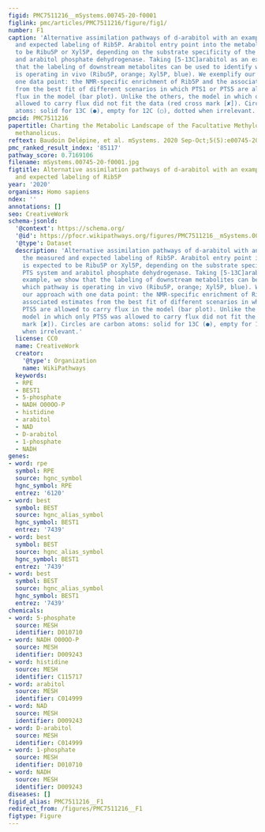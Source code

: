 ```yaml
---
figid: PMC7511216__mSystems.00745-20-f0001
figlink: pmc/articles/PMC7511216/figure/fig1/
number: F1
caption: 'Alternative assimilation pathways of d-arabitol with an example of the measured
  and expected labeling of Rib5P. Arabitol entry point into the metabolism is expected
  to be Ribu5P or Xyl5P, depending on the substrate specificity of the PTS system
  and arabitol phosphate dehydrogenase. Taking [5-13C]arabitol as an example, we show
  that the labeling of downstream metabolites can be used to identify which pathway
  is operating in vivo (Ribu5P, orange; Xyl5P, blue). We exemplify our approach with
  one data point: the NMR-specific enrichment of Rib5P and the associated estimates
  from the best fit of different scenarios in which PTS1 or PTS5 are allowed to carry
  flux in the model (bar plot). Unlike the others, the model in which only PTS5 was
  allowed to carry flux did not fit the data (red cross mark [✘]). Circles are carbon
  atoms: solid for 13C (●), empty for 12C (○), dotted when irrelevant.'
pmcid: PMC7511216
papertitle: Charting the Metabolic Landscape of the Facultative Methylotroph Bacillus
  methanolicus.
reftext: Baudoin Delépine, et al. mSystems. 2020 Sep-Oct;5(5):e00745-20.
pmc_ranked_result_index: '85117'
pathway_score: 0.7169106
filename: mSystems.00745-20-f0001.jpg
figtitle: Alternative assimilation pathways of d-arabitol with an example of the measured
  and expected labeling of Rib5P
year: '2020'
organisms: Homo sapiens
ndex: ''
annotations: []
seo: CreativeWork
schema-jsonld:
  '@context': https://schema.org/
  '@id': https://pfocr.wikipathways.org/figures/PMC7511216__mSystems.00745-20-f0001.html
  '@type': Dataset
  description: 'Alternative assimilation pathways of d-arabitol with an example of
    the measured and expected labeling of Rib5P. Arabitol entry point into the metabolism
    is expected to be Ribu5P or Xyl5P, depending on the substrate specificity of the
    PTS system and arabitol phosphate dehydrogenase. Taking [5-13C]arabitol as an
    example, we show that the labeling of downstream metabolites can be used to identify
    which pathway is operating in vivo (Ribu5P, orange; Xyl5P, blue). We exemplify
    our approach with one data point: the NMR-specific enrichment of Rib5P and the
    associated estimates from the best fit of different scenarios in which PTS1 or
    PTS5 are allowed to carry flux in the model (bar plot). Unlike the others, the
    model in which only PTS5 was allowed to carry flux did not fit the data (red cross
    mark [✘]). Circles are carbon atoms: solid for 13C (●), empty for 12C (○), dotted
    when irrelevant.'
  license: CC0
  name: CreativeWork
  creator:
    '@type': Organization
    name: WikiPathways
  keywords:
  - RPE
  - BEST1
  - 5-phosphate
  - NADH O00OO-P
  - histidine
  - arabitol
  - NAD
  - D-arabitol
  - 1-phosphate
  - NADH
genes:
- word: rpe
  symbol: RPE
  source: hgnc_symbol
  hgnc_symbol: RPE
  entrez: '6120'
- word: best
  symbol: BEST
  source: hgnc_alias_symbol
  hgnc_symbol: BEST1
  entrez: '7439'
- word: best
  symbol: BEST
  source: hgnc_alias_symbol
  hgnc_symbol: BEST1
  entrez: '7439'
- word: best
  symbol: BEST
  source: hgnc_alias_symbol
  hgnc_symbol: BEST1
  entrez: '7439'
chemicals:
- word: 5-phosphate
  source: MESH
  identifier: D010710
- word: NADH O00OO-P
  source: MESH
  identifier: D009243
- word: histidine
  source: MESH
  identifier: C115717
- word: arabitol
  source: MESH
  identifier: C014999
- word: NAD
  source: MESH
  identifier: D009243
- word: D-arabitol
  source: MESH
  identifier: C014999
- word: 1-phosphate
  source: MESH
  identifier: D010710
- word: NADH
  source: MESH
  identifier: D009243
diseases: []
figid_alias: PMC7511216__F1
redirect_from: /figures/PMC7511216__F1
figtype: Figure
---
```

